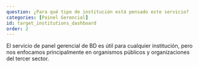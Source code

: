 ```yaml
---
question: ¿Para qué tipo de institución está pensado este servicio?
categories: [Painel Gerencial]
id: target_institutions_dashboard
order: 2
---
```


El servicio de panel gerencial de BD es útil para cualquier institución, pero nos enfocamos principalmente en organismos públicos y organizaciones del tercer sector.